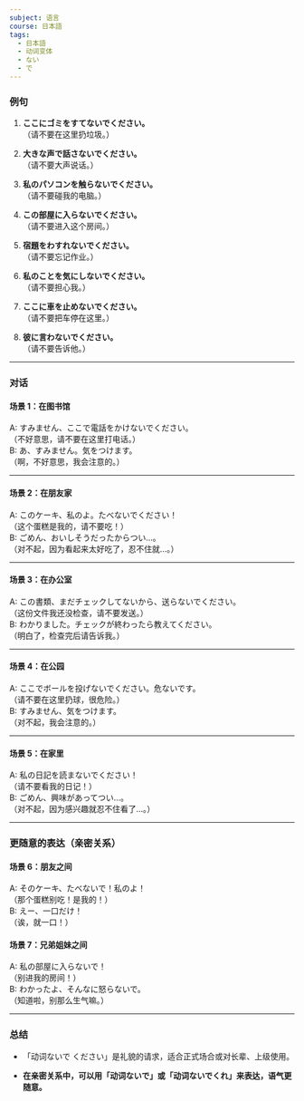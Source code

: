 ```yaml
---
subject: 语言
course: 日本語
tags:
  - 日本語
  - 动词变体
  - ない
  - で
---
```

### **例句**

1. **ここにゴミをすてないでください。**  
    （请不要在这里扔垃圾。）
    
2. **大きな声で話さないでください。**  
    （请不要大声说话。）
    
3. **私のパソコンを触らないでください。**  
    （请不要碰我的电脑。）
    
4. **この部屋に入らないでください。**  
    （请不要进入这个房间。）
    
5. **宿題をわすれないでください。**  
    （请不要忘记作业。）
    
6. **私のことを気にしないでください。**  
    （请不要担心我。）
    
7. **ここに車を止めないでください。**  
    （请不要把车停在这里。）
    
8. **彼に言わないでください。**  
    （请不要告诉他。）
    

---

### **对话**

#### **场景 1：在图书馆**

A: すみません、ここで電話をかけないでください。  
（不好意思，请不要在这里打电话。）  
B: あ、すみません。気をつけます。  
（啊，不好意思，我会注意的。）

---

#### **场景 2：在朋友家**

A: このケーキ、私のよ。たべないでください！  
（这个蛋糕是我的，请不要吃！）  
B: ごめん、おいしそうだったからつい…。  
（对不起，因为看起来太好吃了，忍不住就…。）

---

#### **场景 3：在办公室**

A: この書類、まだチェックしてないから、送らないでください。  
（这份文件我还没检查，请不要发送。）  
B: わかりました。チェックが終わったら教えてください。  
（明白了，检查完后请告诉我。）

---

#### **场景 4：在公园**

A: ここでボールを投げないでください。危ないです。  
（请不要在这里扔球，很危险。）  
B: すみません、気をつけます。  
（对不起，我会注意的。）

---

#### **场景 5：在家里**

A: 私の日記を読まないでください！  
（请不要看我的日记！）  
B: ごめん、興味があってつい…。  
（对不起，因为感兴趣就忍不住看了…。）

---

### **更随意的表达（亲密关系）**

#### **场景 6：朋友之间**

A: そのケーキ、たべないで！私のよ！  
（那个蛋糕别吃！是我的！）  
B: えー、一口だけ！  
（诶，就一口！）

#### **场景 7：兄弟姐妹之间**

A: 私の部屋に入らないで！  
（别进我的房间！）  
B: わかったよ、そんなに怒らないで。  
（知道啦，别那么生气嘛。）

---

### **总结**

- 「动词ないで ください」是礼貌的请求，适合正式场合或对长辈、上级使用。
    
- **在亲密关系中，可以用「动词ないで」或「动词ないでくれ」来表达，语气更随意。**